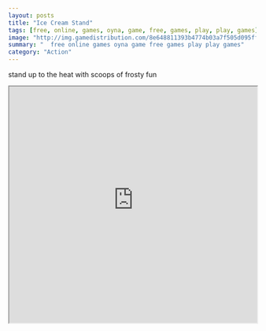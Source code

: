 ```yaml
---
layout: posts
title: "Ice Cream Stand"
tags: [free, online, games, oyna, game, free, games, play, play, games]
image: "http://img.gamedistribution.com/8e648811393b4774b03a7f505d095ff5.jpg"
summary: "  free online games oyna game free games play play games"
category: "Action"
---
```


stand up to the heat with scoops of frosty fun

<iframe width="100%" height="480px;" src="http://flash.gamedistribution.com?game=8e648811393b4774b03a7f505d095ff5"></iframe>